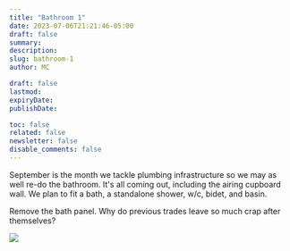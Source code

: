 ```yaml
---
title: "Bathroom 1"
date: 2023-07-06T21:21:46-05:00
draft: false
summary:
description:
slug: bathroom-1
author: MC

draft: false
lastmod:
expiryDate:
publishDate:

toc: false
related: false
newsletter: false
disable_comments: false
---
```


September is the month we tackle plumbing infrastructure so we may as well re-do the bathroom. It's all coming out, including the airing cupboard wall. We plan to fit a bath, a standalone shower, w/c, bidet, and basin.

Remove the bath panel. Why do previous trades leave so much crap after themselves?

![](/images/0161.jpeg)